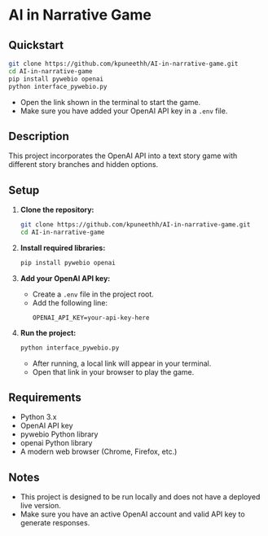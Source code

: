 # AI in Narrative Game

## Quickstart
```bash
git clone https://github.com/kpuneethh/AI-in-narrative-game.git
cd AI-in-narrative-game
pip install pywebio openai
python interface_pywebio.py
```
- Open the link shown in the terminal to start the game.
- Make sure you have added your OpenAI API key in a `.env` file.

## Description
This project incorporates the OpenAI API into a text story game with different story branches and hidden options.

## Setup
1. **Clone the repository:**
   ```bash
   git clone https://github.com/kpuneethh/AI-in-narrative-game.git
   cd AI-in-narrative-game
   ```

2. **Install required libraries:**
   ```bash
   pip install pywebio openai
   ```

3. **Add your OpenAI API key:**
   - Create a `.env` file in the project root.
   - Add the following line:
     ```
     OPENAI_API_KEY=your-api-key-here
     ```

4. **Run the project:**
   ```bash
   python interface_pywebio.py
   ```
   - After running, a local link will appear in your terminal.
   - Open that link in your browser to play the game.

## Requirements
- Python 3.x
- OpenAI API key
- pywebio Python library
- openai Python library
- A modern web browser (Chrome, Firefox, etc.)

## Notes
- This project is designed to be run locally and does not have a deployed live version.
- Make sure you have an active OpenAI account and valid API key to generate responses.
